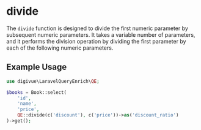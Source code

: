 # divide

The `divide` function is designed to divide the first numeric parameter by subsequent numeric parameters. It takes a
variable number of parameters, and it performs the division operation by dividing the first parameter by each of the
following numeric parameters.

## Example Usage

```php
use digivue\LaravelQueryEnrich\QE;

$books = Book::select(
    'id',
    'name',
    'price',
    QE::divide(c('discount'), c('price'))->as('discount_ratio')
)->get();
```